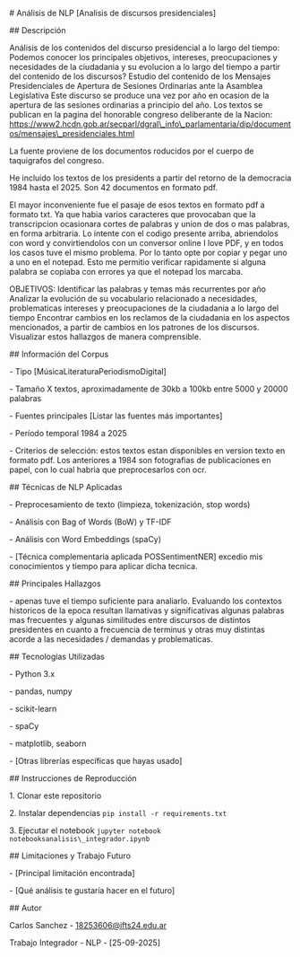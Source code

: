 \# Análisis de NLP \[Analisis de discursos presidenciales]



\## Descripción

Análisis de los contenidos del discurso presidencial a lo largo del tiempo: Podemos conocer los principales objetivos, intereses, preocupaciones y necesidades de la ciudadania y su evolucion a lo largo del tiempo a partir del contenido de los discursos? Estudio del contenido de los Mensajes Presidenciales de Apertura de Sesiones Ordinarias ante la Asamblea Legislativa Este discurso se produce una vez por año en ocasion de la apertura de las sesiones ordinarias a principio del año. Los textos se publican en la pagina del honorable congreso deliberante de la Nacion: https://www2.hcdn.gob.ar/secparl/dgral\_info\_parlamentaria/dip/documentos/mensajes\_presidenciales.html 

La fuente proviene de los documentos roducidos por el cuerpo de taquigrafos del congreso. 

He incluido los textos de los presidents a partir del retorno de la democracia 1984 hasta el 2025. Son 42 documentos en formato pdf. 

El mayor inconveniente fue el pasaje de esos textos en formato pdf a formato txt. Ya que habia varios caracteres que provocaban que la transcripcion ocasionara cortes de palabras y union de dos o mas palabras, en forma arbitraria. Lo intente con el codigo presente arriba, abriendolos con word y convirtiendolos con un conversor online I love PDF, y en todos los casos tuve el mismo problema. Por lo tanto opte por copiar y pegar uno a uno en el notepad. Esto me permitio verificar rapidamente si alguna palabra se copiaba con errores ya que el notepad los marcaba.



OBJETIVOS: Identificar las palabras y temas más recurrentes por año Analizar la evolución de su vocabulario relacionado a necesidades, problematicas intereses y preocupaciones de la ciudadania a lo largo del tiempo Encontrar cambios en los reclamos de la ciudadania en los aspectos mencionados, a partir de cambios en los patrones de los discursos. Visualizar estos hallazgos de manera comprensible.





\## Información del Corpus

\- Tipo \[MúsicaLiteraturaPeriodismoDigital]

\- Tamaño X textos, aproximadamente de 30kb a 100kb entre 5000 y 20000 palabras

\- Fuentes principales \[Listar las fuentes más importantes]

\- Período temporal 1984 a 2025

\- Criterios de selección: estos textos estan disponibles en version texto en formato pdf. Los anteriores a 1984 son fotografias de publicaciones en papel, con lo cual habria que preprocesarlos con ocr.  



\## Técnicas de NLP Aplicadas

\- Preprocesamiento de texto (limpieza, tokenización, stop words)

\- Análisis con Bag of Words (BoW) y TF-IDF

\- Análisis con Word Embeddings (spaCy)

\- \[Técnica complementaria aplicada POSSentimentNER] excedio mis conocimientos y tiempo para aplicar dicha tecnica.



\## Principales Hallazgos

\- apenas tuve el tiempo suficiente para analiarlo. Evaluando los contextos historicos de la epoca resultan llamativas y significativas algunas palabras mas frecuentes  y algunas similitudes entre discursos de distintos presidentes en cuanto a frecuencia de terminus y otras muy distintas acorde a las necesidades / demandas y problematicas.  



\## Tecnologías Utilizadas

\- Python 3.x

\- pandas, numpy

\- scikit-learn

\- spaCy

\- matplotlib, seaborn

\- \[Otras librerías específicas que hayas usado]



\## Instrucciones de Reproducción

1\. Clonar este repositorio

2\. Instalar dependencias `pip install -r requirements.txt`

3\. Ejecutar el notebook `jupyter notebook notebooksanalisis\_integrador.ipynb`



\## Limitaciones y Trabajo Futuro

\- \[Principal limitación encontrada]

\- \[Qué análisis te gustaría hacer en el futuro]



\## Autor

Carlos Sanchez - 18253606@ifts24.edu.ar

Trabajo Integrador - NLP - \[25-09-2025]

